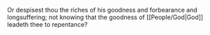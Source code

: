 Or despisest thou the riches of his goodness and forbearance and longsuffering; not knowing that the goodness of [[People/God\|God]] leadeth thee to repentance?
